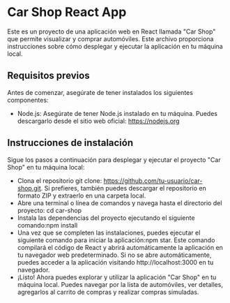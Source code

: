 # Car Shop React App

Este es un proyecto de una aplicación web en React llamada "Car Shop" que permite visualizar y comprar automóviles. Este archivo proporciona instrucciones sobre cómo desplegar y ejecutar la aplicación en tu máquina local.

## Requisitos previos 
Antes de comenzar, asegúrate de tener instalados los siguientes componentes:

- Node.js: Asegúrate de tener Node.js instalado en tu máquina. Puedes descargarlo desde el sitio web oficial: https://nodejs.org

## Instrucciones de instalación
Sigue los pasos a continuación para desplegar y ejecutar el proyecto "Car Shop" en tu máquina local:
- Clona el repositorio git clone: https://github.com/tu-usuario/car-shop.git. Si prefieres, también puedes descargar el repositorio en formato ZIP y extraerlo en una carpeta local.
- Abre una terminal o línea de comandos y navega hasta el directorio del proyecto: cd car-shop
- Instala las dependencias del proyecto ejecutando el siguiente comando:npm install
- Una vez que se completen las instalaciones, puedes ejecutar el siguiente comando para iniciar la aplicación:npm star. Este comando compilará el código de React y abrirá automáticamente la aplicación en tu navegador web predeterminado. Si no se abre automáticamente, puedes acceder a la aplicación visitando http://localhost:3000 en tu navegador.
- ¡Listo! Ahora puedes explorar y utilizar la aplicación "Car Shop" en tu máquina local. Puedes navegar por la lista de automóviles, ver detalles, agregarlos al carrito de compras y realizar compras simuladas.
